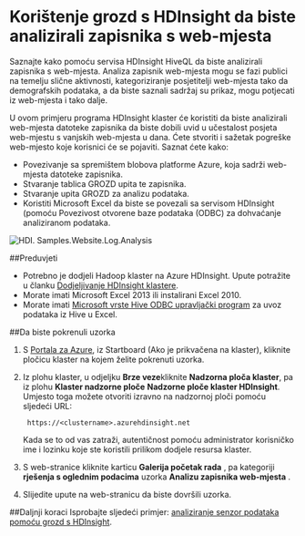 <properties 
    pageTitle="Korištenje grozd uz Hadoop za analizu zapisnika web-mjesta | Microsoft Azure" 
    description="Saznajte kako koristiti grozd s HDInsight da biste analizirali zapisnika web-mjesta. Ćete koristiti datoteke zapisnika kao unos u tablicu programa HDInsight, a pomoću HiveQL poslati upit podatke." 
    services="hdinsight" 
    documentationCenter="" 
    authors="nitinme" 
    manager="jhubbard" 
    editor="cgronlun"
    tags="azure-portal"/>

<tags 
    ms.service="hdinsight" 
    ms.workload="big-data" 
    ms.tgt_pltfrm="na" 
    ms.devlang="na" 
    ms.topic="article" 
    ms.date="05/17/2016" 
    ms.author="nitinme"/>

# <a name="use-hive-with-hdinsight-to-analyze-logs-from-websites"></a>Korištenje grozd s HDInsight da biste analizirali zapisnika s web-mjesta

Saznajte kako pomoću servisa HDInsight HiveQL da biste analizirali zapisnika s web-mjesta. Analiza zapisnik web-mjesta mogu se fazi publici na temelju slične aktivnosti, kategoriziranje posjetitelji web-mjesta tako da demografskih podataka, a da biste saznali sadržaj su prikaz, mogu potjecati iz web-mjesta i tako dalje.

U ovom primjeru programa HDInsight klaster će koristiti da biste analizirali web-mjesta datoteke zapisnika da biste dobili uvid u učestalost posjeta web-mjestu s vanjskih web-mjesta u dana. Ćete stvoriti i sažetak pogreške web-mjesto koje korisnici će se pojaviti. Saznat ćete kako:

- Povezivanje sa spremištem blobova platforme Azure, koja sadrži web-mjesta datoteke zapisnika.
- Stvaranje tablica GROZD upita te zapisnika.
- Stvaranje upita GROZD za analizu podataka.
- Koristiti Microsoft Excel da biste se povezali sa servisom HDInsight (pomoću Povezivost otvorene baze podataka (ODBC) za dohvaćanje analiziranom podataka.

![HDI. Samples.Website.Log.Analysis][img-hdi-weblogs-sample]

##<a name="prerequisites"></a>Preduvjeti

- Potrebno je dodjeli Hadoop klaster na Azure HDInsight. Upute potražite u članku [Dodjeljivanje HDInsight klastere][hdinsight-provision]. 
- Morate imati Microsoft Excel 2013 ili instalirani Excel 2010.
- Morate imati [Microsoft vrste Hive ODBC upravljački program](http://www.microsoft.com/download/details.aspx?id=40886) za uvoz podataka iz Hive u Excel.


##<a name="to-run-the-sample"></a>Da biste pokrenuli uzorka

1. S [Portala za Azure](https://portal.azure.com/), iz Startboard (Ako je prikvačena na klaster), kliknite pločicu klaster na kojem želite pokrenuti uzorka.

2. Iz plohu klaster, u odjeljku **Brze veze**kliknite **Nadzorna ploča klaster**, pa iz plohu **Klaster nadzorne ploče** **Nadzorne ploče klaster HDInsight**. Umjesto toga možete otvoriti izravno na nadzornoj ploči pomoću sljedeći URL:

        https://<clustername>.azurehdinsight.net
    
    Kada se to od vas zatraži, autentičnost pomoću administrator korisničko ime i lozinku koje ste koristili prilikom dodjele resursa klaster.
  
2. S web-stranice kliknite karticu **Galerija početak rada** , pa kategoriji **rješenja s oglednim podacima** uzorka **Analizu zapisnika web-mjesta** .

3. Slijedite upute na web-stranicu da biste dovršili uzorka.

##<a name="next-steps"></a>Daljnji koraci
Isprobajte sljedeći primjer: [analiziranje senzor podataka pomoću grozd s HDInsight](hdinsight-hive-analyze-sensor-data.md).


[hdinsight-provision]: hdinsight-provision-clusters.md
[hdinsight-sensor-data-sample]: ../hdinsight-use-hive-sensor-data-analysis.md

[img-hdi-weblogs-sample]: ./media/hdinsight-hive-analyze-website-log/hdinsight-weblogs-sample.png
 
